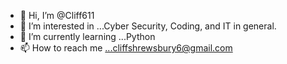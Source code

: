 - 👋 Hi, I’m @Cliff611
- 👀 I’m interested in ...Cyber Security, Coding, and IT in general. 
- 🌱 I’m currently learning ...Python
- 📫 How to reach me ...cliffshrewsbury6@gmail.com

<!---
Cliff611/Cliff611 is a ✨ special ✨ repository because its `README.md` (this file) appears on your GitHub profile.
You can click the Preview link to take a look at your changes.
--->
